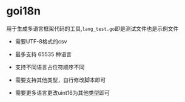# goi18n

用于生成多语言框架代码的工具,`lang_test.go`即是测试文件也是示例文件

- 需要UTF-8格式的csv
- 最多支持 65535 种语言
- 支持不同语言占位符顺序不同

- 需要支持其他类型，自行修改脚本即可
- 需要更多语言更改uint16为其他类型即可
